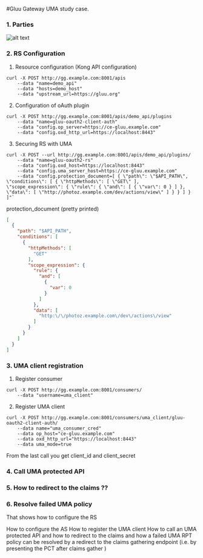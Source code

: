 #Gluu Gateway UMA study case.


### 1. Parties

![alt text](https://drive.google.com/uc?export=view&id=18K_UjNZIWw-86MuSEUKEYO3_0rJxtYiU "Logo Title Text 1")


### 2. RS Configuration
1. Resource configuration (Kong API configuration)
````
curl -X POST http://gg.example.com:8001/apis 
    --data "name=demo_api" 
    --data "hosts=demo_host" 
    --data "upstream_url=https://gluu.org"
````

2. Configuration of oAuth plugin

````
curl -X POST http://gg.example.com:8001/apis/demo_api/plugins 
    --data "name=gluu-oauth2-client-auth" 
    --data "config.op_server=https://ce-gluu.example.com" 
    --data "config.oxd_http_url=https://localhost:8443"

````

3. Securing RS with UMA

````
curl -X POST --url http://gg.example.com:8001/apis/demo_api/plugins/ 
    --data "name=gluu-oauth2-rs" 
    --data "config.oxd_host=https://localhost:8443" 
    --data "config.uma_server_host=https://ce-gluu.example.com" 
    --data "config.protection_document=[ { \"path\": \"$API_PATH\", \"conditions\": [ { \"httpMethods\": [ \"GET\" ], \"scope_expression\": { \"rule\": { \"and\": [ { \"var\": 0 } ] }, \"data\": [ \"http://photoz.example.com/dev/actions/view\" ] } } ] } ]"`
````

protection_document (pretty printed)
```json
[
  {
    "path": "$API_PATH",
    "conditions": [
      {
        "httpMethods": [
          "GET"
        ],
        "scope_expression": {
          "rule": {
            "and": [
              {
                "var": 0
              }
            ]
          },
          "data": [
            "http:\/\/photoz.example.com\/dev\/actions\/view"
          ]
        }
      }
    ]
  }
]
```

### 3. UMA client registration
1. Register consumer
````
curl -X POST http://gg.example.com:8001/consumers/ 
    --data "username=uma_client"
````
2. Register UMA client
````
curl -X POST http://gg.example.com:8001/consumers/uma_client/gluu-oauth2-client-auth/ 
    --data name="uma_consumer_cred" 
    --data op_host="ce-gluu.example.com" 
    --data oxd_http_url="https://localhost:8443" 
    --data uma_mode=true
````
From the last call you get client_id and client_secret

### 4. Call UMA protected API

### 5. How to redirect to the claims ??

### 6. Resolve failed UMA policy 

That shows how to configure the RS

How to configure the AS
How to register the UMA client
How to call an UMA protected API
and how to redirect to the claims
and how a failed UMA RPT policy can be resolved by a redirect to the claims gathering endpoint (i.e. by presenting the PCT after claims gather )